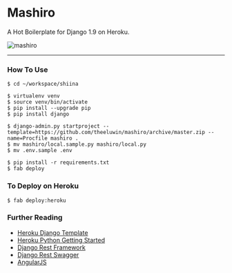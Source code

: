 # Mashiro
A Hot Boilerplate for Django 1.9 on Heroku.

![mashiro](https://cloud.githubusercontent.com/assets/1303549/12137567/3df4ed40-b495-11e5-9b1d-80cfb394fd54.jpg)

---

### How To Use

	$ cd ~/workspace/shiina

    $ virtualenv venv
    $ source venv/bin/activate
    $ pip install --upgrade pip
    $ pip install django

    $ django-admin.py startproject --template=https://github.com/theeluwin/mashiro/archive/master.zip --name=Procfile mashiro .
    $ mv mashiro/local.sample.py mashiro/local.py
    $ mv .env.sample .env

    $ pip install -r requirements.txt
    $ fab deploy


### To Deploy on Heroku

    $ fab deploy:heroku

### Further Reading

- [Heroku Django Template](https://github.com/heroku/heroku-django-template)
- [Heroku Python Getting Started](https://github.com/heroku/python-getting-started)
- [Django Rest Framework](http://www.django-rest-framework.org/)
- [Django Rest Swagger](http://django-rest-swagger.readthedocs.io/en/latest/)
- [AngularJS](https://angularjs.org/)
